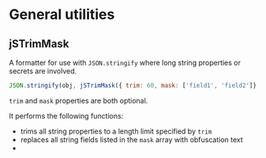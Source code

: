 # General utilities
## jSTrimMask
A formatter for use with `JSON.stringify` where long string properties or secrets are involved.
```js
JSON.stringify(obj, jSTrimMask({ trim: 60, mask: ['field1', 'field2']}, 2)
```
`trim` and `mask` properties are both optional.

It performs the following functions:
* trims all string properties to a length limit specified by `trim`
* replaces all string fields listed in the `mask` array with obfuscation text
* 
